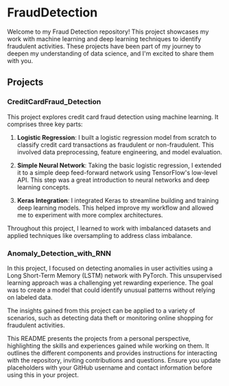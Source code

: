 # FraudDetection

Welcome to my Fraud Detection repository! This project showcases my work with machine learning and deep learning techniques to identify fraudulent activities. These projects have been part of my journey to deepen my understanding of data science, and I'm excited to share them with you.

## Projects
### CreditCardFraud_Detection
This project explores credit card fraud detection using machine learning. It comprises three key parts:

1. **Logistic Regression**: I built a logistic regression model from scratch to classify credit card transactions as fraudulent or non-fraudulent. This involved data preprocessing, feature engineering, and model evaluation.

2. **Simple Neural Network**: Taking the basic logistic regression, I extended it to a simple deep feed-forward network using TensorFlow's low-level API. This step was a great introduction to neural networks and deep learning concepts.

3. **Keras Integration**: I integrated Keras to streamline building and training deep learning models. This helped improve my workflow and allowed me to experiment with more complex architectures.

Throughout this project, I learned to work with imbalanced datasets and applied techniques like oversampling to address class imbalance.

### Anomaly_Detection_with_RNN
In this project, I focused on detecting anomalies in user activities using a Long Short-Term Memory (LSTM) network with PyTorch. This unsupervised learning approach was a challenging yet rewarding experience. The goal was to create a model that could identify unusual patterns without relying on labeled data.

The insights gained from this project can be applied to a variety of scenarios, such as detecting data theft or monitoring online shopping for fraudulent activities.


This README presents the projects from a personal perspective, highlighting the skills and experiences gained while working on them. It outlines the different components and provides instructions for interacting with the repository, inviting contributions and questions. Ensure you update placeholders with your GitHub username and contact information before using this in your project.


